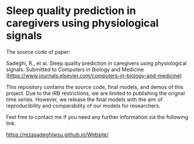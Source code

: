 # Sleep quality prediction in caregivers using physiological signals

The source code of paper:

Sadeghi, R., et al. Sleep quality prediction in caregivers using physiological signals. Submitted to Computers in Biology and Medicine (https://www.journals.elsevier.com/computers-in-biology-and-medicine)

This repository contains the source code, final models, and demos of this project. Due to the IRB restrictions, we are limited to publishing the orignal time series. However, we release the final models with the aim of reproducibility and comparability of our models for researchers.

Feel free to contact me if you need any further information via the following link.

https://rezasadeghiwsu.github.io/Website/

